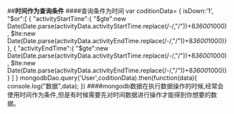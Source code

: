 ##**时间作为查询条件**
####查询条件为时间
    var coditionData=
                {
                  isDown:'1',
                  "$or":[
                        {
                            "activityStartTime":{
                                "$gte":new Date(Date.parse(activityData.activityStartTime.replace(/-/,"/"))+8*3600*1000),
                                 $lte:new Date(Date.parse(activityData.activityEndTime.replace(/-/,"/"))+8*3600*1000)}
                        },
                        {
                            "activityEndTime":{
                                "$gte":new Date(Date.parse(activityData.activityStartTime.replace(/-/,"/"))+8*3600*1000),
                                 $lte:new Date(Date.parse(activityData.activityEndTime.replace(/-/,"/"))+8*3600*1000)}
                        }
                  ]
              }
    mongodbDao.query('User',coditionData).then(function(data){
    console.log("数据",data);
    })
####mongodb数据在执行数据操作的时候,经常会使用时间作为条件,但是有时候需要先对时间数据进行操作才能得到你想要的数据。